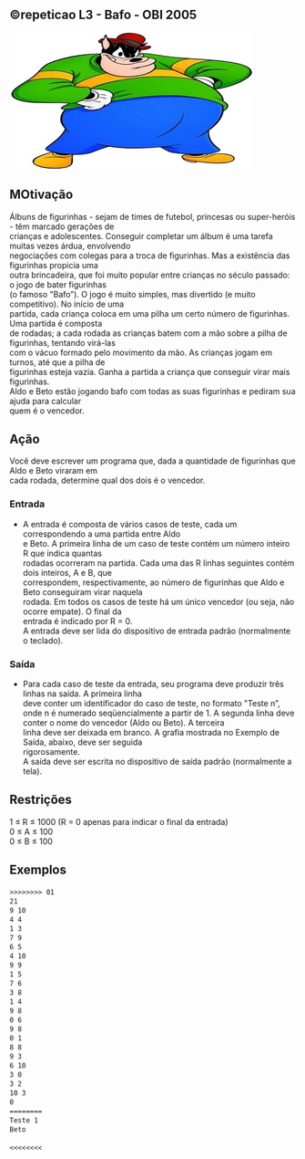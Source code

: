 ## ©repeticao L3 - Bafo - OBI 2005


![](__capa.jpg)

## MOtivação

Álbuns de figurinhas - sejam de times de futebol, princesas ou super-heróis - têm marcado gerações de  
crianças e adolescentes. Conseguir completar um álbum é uma tarefa muitas vezes árdua, envolvendo  
negociações com colegas para a troca de figurinhas. Mas a existência das figurinhas propicia uma  
outra brincadeira, que foi muito popular entre crianças no século passado: o jogo de bater figurinhas  
(o famoso "Bafo”). O jogo é muito simples, mas divertido (e muito competitivo). No inı́cio de uma  
partida, cada criança coloca em uma pilha um certo número de figurinhas. Uma partida é composta  
de rodadas; a cada rodada as crianças batem com a mão sobre a pilha de figurinhas, tentando virá-las  
com o vácuo formado pelo movimento da mão. As crianças jogam em turnos, até que a pilha de  
figurinhas esteja vazia. Ganha a partida a criança que conseguir virar mais figurinhas.  
Aldo e Beto estão jogando bafo com todas as suas figurinhas e pediram sua ajuda para calcular  
quem é o vencedor.  
  
## Ação

Você deve escrever um programa que, dada a quantidade de figurinhas que Aldo e Beto viraram em  
cada rodada, determine qual dos dois é o vencedor.  
  
### Entrada

- A entrada é composta de vários casos de teste, cada um correspondendo a uma partida entre Aldo  
e Beto. A primeira linha de um caso de teste contém um número inteiro R que indica quantas  
rodadas ocorreram na partida. Cada uma das R linhas seguintes contém dois inteiros, A e B, que  
correspondem, respectivamente, ao número de figurinhas que Aldo e Beto conseguiram virar naquela  
rodada. Em todos os casos de teste há um único vencedor (ou seja, não ocorre empate). O final da  
entrada é indicado por R = 0.  
A entrada deve ser lida do dispositivo de entrada padrão (normalmente o teclado).  
  
### Saída

- Para cada caso de teste da entrada, seu programa deve produzir três linhas na saı́da. A primeira linha  
deve conter um identificador do caso de teste, no formato "Teste n”, onde n é numerado seqüencialmente a partir de 1. A segunda linha deve conter o nome do vencedor (Aldo ou Beto). A terceira  
linha deve ser deixada em branco. A grafia mostrada no Exemplo de Saı́da, abaixo, deve ser seguida  
rigorosamente.  
A saı́da deve ser escrita no dispositivo de saı́da padrão (normalmente a tela).  
  
## Restrições

1 ≤ R ≤ 1000 (R = 0 apenas para indicar o final da entrada)  
0 ≤ A ≤ 100  
0 ≤ B ≤ 100

## Exemplos

```
>>>>>>>> 01
21
9 10
4 4
1 3
7 9
6 5
4 10
9 9
1 5
7 6
3 8
1 4
9 8
0 6
9 8
0 1
8 8
9 3
6 10
3 0
3 2
10 3
0
========
Teste 1
Beto

<<<<<<<<
```

#
